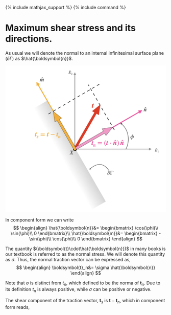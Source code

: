 {% include mathjax_support %}
{% include command %}
 # Maximum shear stress and its directions.


As usual we will denote the normal to an internal infinitesimal surface plane ($\delta \Gamma$) as $\hat{\boldsymbol{n}}$.  
 

![](2021-11-14-15-53-30.png)

In component form we can write 
$$
\begin{align}
\hat{\boldsymbol{n}}&=
\begin{bmatrix}
\cos(\phi)\\
\sin(\phi)\\
0
\end{bmatrix}\\
\hat{\boldsymbol{m}}&=
\begin{bmatrix}
-\sin(\phi)\\
\cos(\phi)\\
0
\end{bmatrix}
\end{align}
$$



The quantity $(\boldsymbol{t}\cdot\hat{\boldsymbol{n}})$ in many books is our textbook is referred to as the normal stress. We will denote this quantity as $\sigma$. Thus, the normal traction vector can be expressed as,
$$
\begin{align}
\boldsymbol{t}_n&=
\sigma \hat{\boldsymbol{n}}
\end{align}
$$

Note that  $\sigma$ is distinct from $t_n$, which defined to be the norma of $\boldsymbol{t}_n$. Due to its definition $t_n$ is always positive, while $\sigma$ can be positive or negative.


The shear component of the traction vector, $\boldsymbol{t}_s$ is $\boldsymbol{t}-\boldsymbol{t}_n$, which in component form reads,

